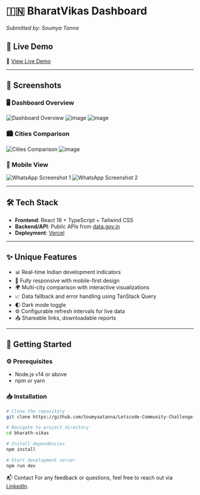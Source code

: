 # 🇮🇳 BharatVikas Dashboard
*Submitted by: Soumya Tanna*

## 🌟 Live Demo
🔗 [View Live Demo](https://bharatvikas.vercel.app/)

---

## 📸 Screenshots

### 🖥️ Dashboard Overview
![Dashboard Overview](https://github.com/user-attachments/assets/c2b0a36b-d931-44b5-8ad0-3c02bc662ceb)
![image](https://github.com/user-attachments/assets/c6b0ba9e-43fe-499b-848b-cadb527ede12)
![image](https://github.com/user-attachments/assets/759f9882-6ed2-4dbf-94fd-57ff3184819a)

### 🏙️ Cities Comparison
![Cities Comparison](https://github.com/user-attachments/assets/c74624d2-54d2-4d2c-a6e5-95aafedd739f)
![image](https://github.com/user-attachments/assets/be270fc7-1ec3-4d8c-b6bb-d4495649c5a6)

### 📱 Mobile View
![WhatsApp Screenshot 1](https://github.com/user-attachments/assets/fa3f5cab-02ca-4d69-912e-a528174c92d2)
![WhatsApp Screenshot 2](https://github.com/user-attachments/assets/c6faeff1-a2e7-46a1-9a53-5d7b250439fd)

---

## 🛠️ Tech Stack

- **Frontend**: React 18 + TypeScript + Tailwind CSS
- **Backend/API**: Public APIs from [data.gov.in](https://data.gov.in)
- **Deployment**: [Vercel](https://vercel.com)

---

## ✨ Unique Features

- 📊 Real-time Indian development indicators
- 📱 Fully responsive with mobile-first design
- 🌍 Multi-city comparison with interactive visualizations
- 📈 Data fallback and error handling using TanStack Query
- 🌓 Dark mode toggle
- ⚙️ Configurable refresh intervals for live data
- 📤 Shareable links, downloadable reports

---

## 🚀 Getting Started

### ⚙️ Prerequisites

- Node.js v14 or above
- npm or yarn

### 📥 Installation

```bash
# Clone the repository
git clone https://github.com/Soumyaatanna/Letscode-Community-Challenge-1.git

# Navigate to project directory
cd bharath-vikas

# Install dependencies
npm install

# Start development server
npm run dev
```
📬 Contact
For any feedback or questions, feel free to reach out via [LinkedIn](https://www.linkedin.com/in/soumyatanna).
